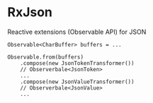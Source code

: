 RxJson
======

Reactive extensions (Observable API) for JSON

```
Observable<CharBuffer> buffers = ...

Observable.from(buffers)
    .compose(new JsonTokenTransformer())
    // Observerbale<JsonToken>
    ...
    .compose(new JsonValueTransformer())
    // Observerbale<JsonValue>
    ...
```
